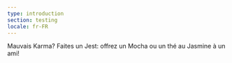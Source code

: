 ```yaml
---
type: introduction
section: testing
locale: fr-FR
---
```


Mauvais Karma? Faites un Jest: offrez un Mocha ou un thé au Jasmine à un ami!